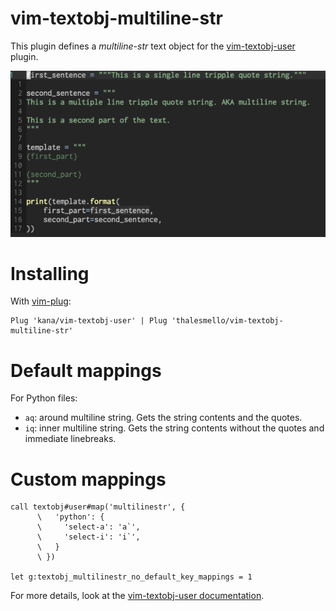 # vim-textobj-multiline-str

This plugin defines a *multiline-str* text object for the [vim-textobj-user](https://github.com/kana/vim-textobj-user) plugin.

![demo](./multilinestr.gif)

# Installing

With [vim-plug](https://github.com/junegunn/vim-plug):

```
Plug 'kana/vim-textobj-user' | Plug 'thalesmello/vim-textobj-multiline-str'
```

# Default mappings 

For Python files:

* `aq`: around multiline string. Gets the string contents and the quotes.
* `iq`: inner multiline string. Gets the string contents without the quotes and immediate linebreaks.

# Custom mappings

```
call textobj#user#map('multilinestr', {
      \   'python': {
      \     'select-a': 'a`',
      \     'select-i': 'i`',
      \   }
      \ })

let g:textobj_multilinestr_no_default_key_mappings = 1
```

For more details, look at the [vim-textobj-user documentation](https://github.com/kana/vim-textobj-user/blob/master/doc/textobj-user.txt).
